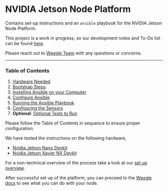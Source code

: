 # NVIDIA Jetson Node Platform

Contains set-up instructions and an `ansible` playbook for the NVIDIA Jetson Node Platform.

This project is a work in progress, so our development notes and To-Do list can be found [here](./TODO.md). 

Please reach out to [Waggle Team](https://docs.waggle-edge.ai/docs/contact-us) with any questions or concerns.

---

### Table of Contents

1. [Hardware Needed](./bom.md)
2. [Bootstrap Steps](./setup-guides/bootstrap.md)
3. [Installing Ansible on your Computer](./setup-guides/installing_ansible.md)
4. [Configure Ansible](./setup-guides/configure_ansible.md)
5. [Running the Ansible Playbook](./setup-guides/running_ansible.md)
6. [Configuring the Sensors](./setup-guides/configure_sensors.md)
7. **Optional**: [Optional Tests to Run](./setup-guides/test_nano.md)

Please follow the Table of Contents in sequence to ensure proper configuration.

We have tested the instructions on the following hardware,
- [Nvidia Jetson Nano Devkit](https://developer.nvidia.com/embedded/jetson-nano-developer-kit)
- [Nvidia Jetson Xavier NX Devkit](https://developer.nvidia.com/embedded/jetson-xavier-nx-devkit)

For a non-technical overview of the process take a look at our [set up overview](https://youtu.be/83mLRyzxC4w).

After successful set up of the platform, you can proceed to the [Waggle docs](https://docs.waggle-edge.ai/docs/about/overview) to see what you can do with your node.